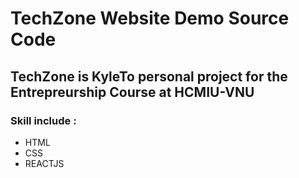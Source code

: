 # TechZone Website Demo Source Code
## TechZone is KyleTo personal project for the Entrepreurship Course at HCMIU-VNU
### Skill include :
- HTML 
- CSS
- REACTJS
